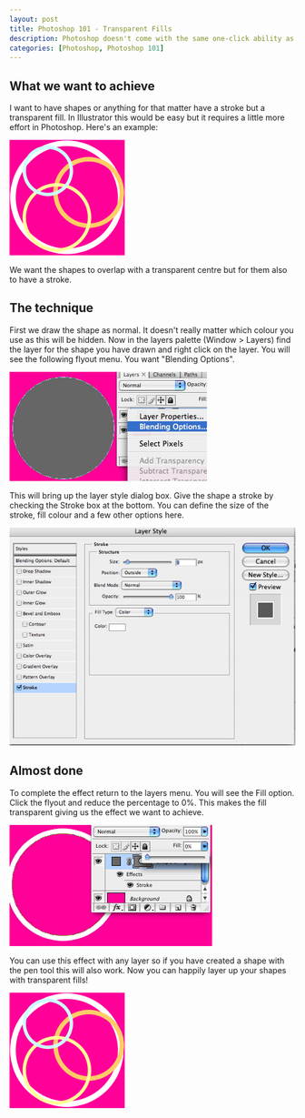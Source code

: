 ```yaml
--- 
layout: post
title: Photoshop 101 - Transparent Fills
description: Photoshop doesn't come with the same one-click ability as Illustrator to make the fill of shapes or objects transparent. Here's a workaround.
categories: [Photoshop, Photoshop 101]
---
```

## What we want to achieve

I want to have shapes or anything for that matter have a stroke but a transparent fill. In Illustrator this would be easy but it requires a little more effort in Photoshop. Here's an example:

![Transparent overlaps][1] 

We want the shapes to overlap with a transparent centre but for them also to have a stroke.

## The technique

First we draw the shape as normal. It doesn't really matter which colour you use as this will be hidden. Now in the layers palette (Window > Layers) find the layer for the shape you have drawn and right click on the layer. You will see the following flyout menu. You want "Blending Options".

![Blending options][2] 

This will bring up the layer style dialog box. Give the shape a stroke by checking the Stroke box at the bottom. You can define the size of the stroke, fill colour and a few other options here.

![Layer style][3] 

## Almost done

To complete the effect return to the layers menu. You will see the Fill option. Click the flyout and reduce the percentage to 0%. This makes the fill transparent giving us the effect we want to achieve.

![Opacity fill][4] 

You can use this effect with any layer so if you have created a shape with the pen tool this will also work. Now you can happily layer up your shapes with transparent fills!

![Transparent overlaps][1]

 [1]: /images/articles/transparent_overlaps.png "Transparent overlaps"
 [2]: /images/articles/photoshop_blending_options.jpg "Blending options"
 [3]: /images/articles/layer_style.jpg "Layer style"
 [4]: /images/articles/opacity_fill.jpg "Opacity fill"
